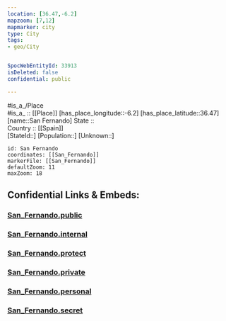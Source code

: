 ```yaml
---
location: [36.47,-6.2] 
mapzoom: [7,12] 
mapmarker: city 
type: City
tags:
- geo/City


SpocWebEntityId: 33913
isDeleted: false
confidential: public

---
```

#is_a_/Place  
#is_a_ :: [[Place]] 
[has_place_longitude::-6.2] 
[has_place_latitude::36.47] 
[name::San Fernando] 
State ::  
Country :: [[Spain]]  
[StateId::] 
[Population::] 
[Unknown::] 


```leaflet
id: San Fernando
coordinates: [[San_Fernando]] 
markerFile: [[San_Fernando]] 
defaultZoom: 11 
maxZoom: 18
```


## Confidential Links & Embeds: 

### [San_Fernando.public](/_public/\Earth\Continent\Europe\Europe~South\Spain\Provinces~Spain\Andalusia\Cádiz.Province\CitySan_Fernando.public.md) 

### [San_Fernando.internal](/_internal/\Earth\Continent\Europe\Europe~South\Spain\Provinces~Spain\Andalusia\Cádiz.Province\CitySan_Fernando.internal.md) 

### [San_Fernando.protect](/_protect/\Earth\Continent\Europe\Europe~South\Spain\Provinces~Spain\Andalusia\Cádiz.Province\CitySan_Fernando.protect.md) 

### [San_Fernando.private](/_private/\Earth\Continent\Europe\Europe~South\Spain\Provinces~Spain\Andalusia\Cádiz.Province\CitySan_Fernando.private.md) 

### [San_Fernando.personal](/_personal/\Earth\Continent\Europe\Europe~South\Spain\Provinces~Spain\Andalusia\Cádiz.Province\CitySan_Fernando.personal.md) 

### [San_Fernando.secret](/_secret/\Earth\Continent\Europe\Europe~South\Spain\Provinces~Spain\Andalusia\Cádiz.Province\CitySan_Fernando.secret.md)

